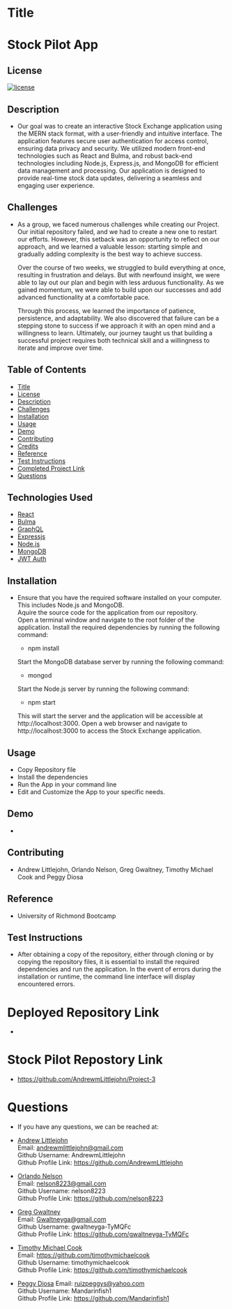 # Title

# Stock Pilot App

## License

[![license](https://img.shields.io/badge/License-MIT-green)](https://opensource.org/licenses/MIT)

## Description

- Our goal was to create an interactive Stock Exchange application using the MERN stack   format, with a user-friendly and intuitive interface. The application features secure user authentication for access control, ensuring data privacy and security. We utilized modern front-end technologies such as React and Bulma, and robust back-end technologies including Node.js, Express.js, and MongoDB for efficient data management and processing. Our application is designed to provide real-time stock data updates, delivering a seamless and engaging user experience.

##  Challenges
- As a group, we faced numerous challenges while creating our Project. Our initial repository failed, and we had to create a new one to restart our efforts. However, this setback was an opportunity to reflect on our approach, and we learned a valuable lesson: starting simple and gradually adding complexity is the best way to achieve success.

  Over the course of two weeks, we struggled to build everything at once, resulting in frustration and delays. But with newfound insight, we were able to lay out our plan and begin with less arduous functionality. As we gained momentum, we were able to build upon our successes and add advanced functionality at a comfortable pace.

  Through this process, we learned the importance of patience, persistence, and adaptability. We also discovered that failure can be a stepping stone to success if we approach it with an open mind and a willingness to learn. Ultimately, our journey taught us that building a successful project requires both technical skill and a willingness to iterate and improve over time.

## Table of Contents

- [Title](#title)
- [License](#license)
- [Description](#description)
- [Challenges](#challenges)
- [Installation](#installation)
- [Usage](#usage)
- [Demo](#demo)
- [Contributing](#contributing)
- [Credits](#credits)
- [Reference](#reference)
- [Test Instructions](#test-instructions)
- [Completed Project Link](#completed-project-link)
- [Questions](#questions)

## Technologies Used
- [React](https://react.dev/)
- [Bulma](https://www.npmjs.com/package/bulma/v/0.9.4)
- [GraphQL](https://graphql.org/)
- [Expressjs](https://expressjs.com/)
- [Node.js](https://nodejs.org/en)
- [MongoDB](https://www.mongodb.com/) 
- [JWT Auth](https://jwt.io/introduction/)

## Installation

- Ensure that you have the required software installed on your computer. This includes Node.js and MongoDB.     
  Aquire the source code for the application from our repository.    
  Open a terminal window and navigate to the root folder of the application.
  Install the required dependencies by running the following command:

  - npm install

  Start the MongoDB database server by running the following command:

  - mongod

  Start the Node.js server by running the following command:

  - npm start

  This will start the server and the application will be accessible at http://localhost:3000.
  Open a web browser and navigate to http://localhost:3000 to access the Stock Exchange application.

## Usage

- Copy Repository file
- Install the dependencies
- Run the App in your command line
- Edit and Customize the App to your specific needs.

## Demo

- 

## Contributing

- Andrew Littlejohn, Orlando Nelson, Greg Gwaltney, Timothy Michael Cook and Peggy Diosa

## Reference

- University of Richmond Bootcamp


## Test Instructions

- After obtaining a copy of the repository, either through cloning or by copying the repository files, it is essential to install the required dependencies and run the application. In the event of errors during the installation or runtime, the command line interface will display encountered errors.

# Deployed Repository Link

- 

# Stock Pilot Repostory Link

- https://github.com/AndrewmLittlejohn/Project-3

# Questions

- If you have any questions, we can be reached at:
 
 - <u>Andrew Littlejohn</u>  
 Email: andrewmlittlejohn@gmail.com  
 Github Username: AndrewmLittlejohn  
 Github Profile Link: https://github.com/AndrewmLittlejohn

 - <u>Orlando Nelson</u>  
 Email: nelson8223@gmail.com  
 Github Username: nelson8223  
 Github Profile Link: https://github.com/nelson8223

 - <u>Greg Gwaltney</u>  
 Email: Gwaltneyga@gmail.com  
 Github Username: gwaltneyga-TyMQFc  
 Github Profile Link: https://github.com/gwaltneyga-TyMQFc

 - <u>Timothy Michael Cook</u>  
 Email: https://github.com/timothymichaelcook  
 Github Username: timothymichaelcook  
 Github Profile Link: https://github.com/timothymichaelcook  

- <u>Peggy Diosa</u>
Email: ruizpeggys@yahoo.com  
Github Username: Mandarinfish1  
Github Profile Link: https://github.com/Mandarinfish1
